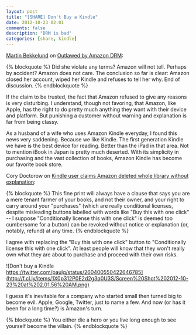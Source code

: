 ```yaml
---
layout: post
title: "[SHARE] Don't Buy a Kindle"
date: 2012-10-23 02:01
comments: false
description: "DRM is bad"
categories: [share, kindle]
---
```


[Martin Bekkelund](http://www.bekkelund.net/) on [Outlawed by Amazon DRM](http://www.bekkelund.net/2012/10/22/outlawed-by-amazon-drm/):

{% blockquote %}
Did she violate any terms? Amazon will not tell. Perhaps by accident? Amazon does not care. The conclusion so far is clear: Amazon closed her account, wiped her Kindle and refuses to tell her why. End of discussion.
{% endblockquote %}

If the claim to be trusted, the fact that Amazon refused to give any reasons is very disturbing. I understand, though not favoring, that Amazon, like Apple, has the right to do pretty much anything they want with their device and platform. But punishing a customer without warning and explanation is far from being classy.

As a husband of a wife who uses Amazon Kindle everyday, I found this news very saddening. Because we like Kindle. The first generation Kindle we have is the best device for reading. Better than the iPad in that area. Not to mention iBook in Japan is pretty much deserted. With its simplicity in purchasing and the vast collection of books, Amazon Kindle has become our favorite book store.

<!-- more -->

Cory Doctorow on [Kindle user claims Amazon deleted whole library without explanation](http://boingboing.net/2012/10/22/kindle-user-claims-amazon-dele.html):

{% blockquote %}
This fine print will always have a clause that says you are a mere tenant farmer of your books, and not their owner, and your right to carry around your "purchases" (which are really conditional licenses, despite misleading buttons labelled with words like "Buy this with one click" -- I suppose "Conditionally license this with one click" is deemed too cumbersome for a button) can be revoked without notice or explanation (or, notably, refund) at any time.
{% endblockquote %}

I agree with replacing the "Buy this with one click" button to "Conditionally license this with one click". At least people will know that they won't really own what they are about to purchase and proceed with their own risks.

![Don't buy a Kindle https://twitter.com/paulg/status/260400550422646785](http://f.cl.ly/items/1X0p312P0E2d2g3q0U3S/Screen%20Shot%202012-10-23%20at%202.01.56%20AM.png)

I guess it's inevitable for a company who started small then turned big to become evil. Apple, Google, Twitter, just to name a few. And now (or has it been for a long time?) is Amazon's turn. 

{% blockquote %}
You either die a hero or you live long enough to see yourself become the villain. 
{% endblockquote %}